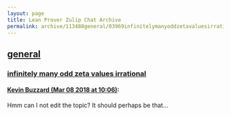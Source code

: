 ```yaml
---
layout: page
title: Lean Prover Zulip Chat Archive 
permalink: archive/113488general/03969infinitelymanyoddzetavaluesirrational.html
---
```


## [general](index.html)
### [infinitely many odd zeta values irrational](03969infinitelymanyoddzetavaluesirrational.html)

#### [Kevin Buzzard (Mar 08 2018 at 10:06)](https://leanprover.zulipchat.com/#narrow/stream/113488-general/topic/infinitely%20many%20odd%20zeta%20values%20irrational/near/123436736):
Hmm can I not edit the topic? It should perhaps be that...

